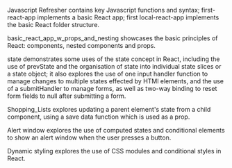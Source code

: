Javascript Refresher contains key Javascript functions and syntax; first-react-app implements a basic React app; first local-react-app implements the basic React folder structure.

basic_react_app_w_props_and_nesting showcases the basic principles of React: components, nested components and props.

state demonstrates some uses of the state concept in React, including the use of prevState and the organisation of state into individual state slices or a state object; it also explores the use of one input handler function to manage changes to multiple states effected by HTMl elements, and the use of a submitHandler to manage forms, as well as two-way binding to reset form fields to null after submitting a form.

Shopping_Lists explores updating a parent element's state from a child component, using a save data function which is used as a prop.

Alert window explores the use of computed states and conditional elements to show an alert window when the user presses a button.

Dynamic styling explores the use of CSS modules and conditional styles in React.
	

